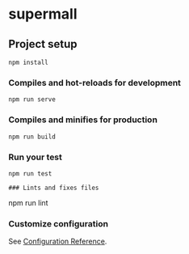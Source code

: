 # supermall

## Project setup
```
npm install
```

### Compiles and hot-reloads for development
```
npm run serve
```

### Compiles and minifies for production
```
npm run build
```
### Run your test
```
npm run test

### Lints and fixes files
```
npm run lint
### Customize configuration
See [Configuration Reference](https://cli.vuejs.org/config/).
